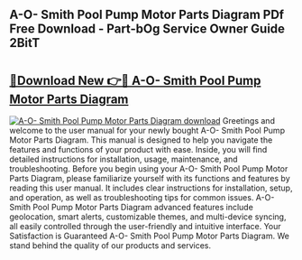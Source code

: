 ## A-O- Smith Pool Pump Motor Parts Diagram PDf Free Download - Part-bOg Service Owner Guide 2BitT

# <h2><a href="http://dfmz7rw.blite.top/?on=A-O-+Smith+Pool+Pump+Motor+Parts+Diagram">🔗Download New 👉🔴 A-O- Smith Pool Pump Motor Parts Diagram</a></h2>

[![A-O- Smith Pool Pump Motor Parts Diagram download](https://i.imgur.com/lujVjoI.png)](http://dfmz7rw.blite.top/?on=A-O-+Smith+Pool+Pump+Motor+Parts+Diagram)
Greetings and welcome to the user manual for your newly bought A-O- Smith Pool Pump Motor Parts Diagram. This manual is designed to help you navigate the features and functions of your product with ease. Inside, you will find detailed instructions for installation, usage, maintenance, and troubleshooting. Before you begin using your A-O- Smith Pool Pump Motor Parts Diagram, please familiarize yourself with its functions and features by reading this user manual. It includes clear instructions for installation, setup, and operation, as well as troubleshooting tips for common issues. A-O- Smith Pool Pump Motor Parts Diagram advanced features include geolocation, smart alerts, customizable themes, and multi-device syncing, all easily controlled through the user-friendly and intuitive interface. Your Satisfaction is Guaranteed A-O- Smith Pool Pump Motor Parts Diagram. We stand behind the quality of our products and services.
